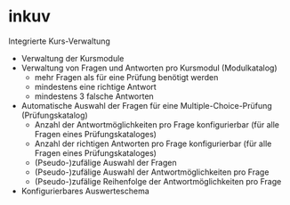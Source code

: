 # inkuv
Integrierte Kurs-Verwaltung

* Verwaltung der Kursmodule
* Verwaltung von Fragen und Antworten pro Kursmodul (Modulkatalog)
  - mehr Fragen als für eine Prüfung benötigt werden
  - mindestens eine richtige Antwort
  - mindestens 3 falsche Antworten
* Automatische Auswahl der Fragen für eine Multiple-Choice-Prüfung (Prüfungskatalog)
  - Anzahl der Antwortmöglichkeiten pro Frage konfigurierbar (für alle Fragen eines Prüfungskataloges)
  - Anzahl der richtigen Antworten pro Frage konfigurierbar (für alle Fragen eines Prüfungskataloges)
  - (Pseudo-)zufälige Auswahl der Fragen
  - (Pseudo-)zufälige Auswahl der Antwortmöglichkeiten pro Frage
  - (Pseudo-)zufälige Reihenfolge der Antwortmöglichkeiten pro Frage
* Konfigurierbares Auswerteschema
